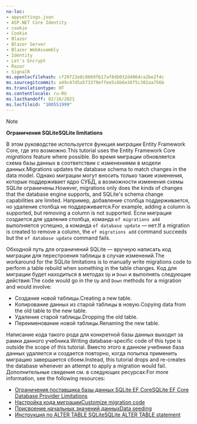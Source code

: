 ```yaml
---
no-loc:
- appsettings.json
- ASP.NET Core Identity
- cookie
- Cookie
- Blazor
- Blazor Server
- Blazor WebAssembly
- Identity
- Let's Encrypt
- Razor
- SignalR
ms.openlocfilehash: cf20722e8c8669fb17af8db032d4064ca2be2f4c
ms.sourcegitcommit: a49c47d5a573379effee5c6b6e36f5c302aa756b
ms.translationtype: HT
ms.contentlocale: ru-RU
ms.lasthandoff: 02/16/2021
ms.locfileid: "100551999"
---
```

> [!NOTE]
> 
> <span data-ttu-id="145e6-101">**Ограничения SQLite**</span><span class="sxs-lookup"><span data-stu-id="145e6-101">**SQLite limitations**</span></span>
>
> <span data-ttu-id="145e6-102">В этом руководстве используется функция *миграции* Entity Framework Core, где это возможно.</span><span class="sxs-lookup"><span data-stu-id="145e6-102">This tutorial uses the Entity Framework Core *migrations* feature where possible.</span></span> <span data-ttu-id="145e6-103">Во время миграции обновляется схема базы данных в соответствии с изменениями в модели данных.</span><span class="sxs-lookup"><span data-stu-id="145e6-103">Migrations updates the database schema to match changes in the data model.</span></span> <span data-ttu-id="145e6-104">Однако миграции могут вносить только такие изменения, которые поддерживает ядро СУБД, а возможности изменения схемы SQLite ограничены.</span><span class="sxs-lookup"><span data-stu-id="145e6-104">However, migrations only does the kinds of changes that the database engine supports, and SQLite's schema change capabilities are limited.</span></span> <span data-ttu-id="145e6-105">Например, добавление столбца поддерживается, но удаление столбца не поддерживается.</span><span class="sxs-lookup"><span data-stu-id="145e6-105">For example, adding a column is supported, but removing a column is not supported.</span></span> <span data-ttu-id="145e6-106">Если миграция создается для удаления столбца, команда `ef migrations add` выполняется успешно, а команда `ef database update` — нет.</span><span class="sxs-lookup"><span data-stu-id="145e6-106">If a migration is created to remove a column, the `ef migrations add` command succeeds but the `ef database update` command fails.</span></span> 
>
> <span data-ttu-id="145e6-107">Обходной путь для ограничений SQLite — вручную написать код миграции для перестроения таблицы в случае изменений.</span><span class="sxs-lookup"><span data-stu-id="145e6-107">The workaround for the SQLite limitations is to manually write migrations code to perform a table rebuild when something in the table changes.</span></span> <span data-ttu-id="145e6-108">Код для миграции будет находиться в методах `Up` и `Down` и выполнять следующие действия:</span><span class="sxs-lookup"><span data-stu-id="145e6-108">The code would go in the `Up` and `Down` methods for a migration and would involve:</span></span>
>
> * <span data-ttu-id="145e6-109">Создание новой таблицы.</span><span class="sxs-lookup"><span data-stu-id="145e6-109">Creating a new table.</span></span>
> * <span data-ttu-id="145e6-110">Копирование данных из старой таблицы в новую.</span><span class="sxs-lookup"><span data-stu-id="145e6-110">Copying data from the old table to the new table.</span></span>
> * <span data-ttu-id="145e6-111">Удаление старой таблицы.</span><span class="sxs-lookup"><span data-stu-id="145e6-111">Dropping the old table.</span></span>
> * <span data-ttu-id="145e6-112">Переименование новой таблицы.</span><span class="sxs-lookup"><span data-stu-id="145e6-112">Renaming the new table.</span></span>
>
> <span data-ttu-id="145e6-113">Написание кода такого рода для конкретной базы данных выходит за рамки данного учебника.</span><span class="sxs-lookup"><span data-stu-id="145e6-113">Writing database-specific code of this type is outside the scope of this tutorial.</span></span> <span data-ttu-id="145e6-114">Вместо этого в данном учебнике база данных удаляется и создается повторно, когда попытка применить миграцию завершается сбоем.</span><span class="sxs-lookup"><span data-stu-id="145e6-114">Instead, this tutorial drops and re-creates the database whenever an attempt to apply a migration would fail.</span></span> <span data-ttu-id="145e6-115">Дополнительные сведения см. в следующих ресурсах:</span><span class="sxs-lookup"><span data-stu-id="145e6-115">For more information, see the following resources:</span></span>
>
> * [<span data-ttu-id="145e6-116">Ограничения поставщика базы данных SQLite EF Core</span><span class="sxs-lookup"><span data-stu-id="145e6-116">SQLite EF Core Database Provider Limitations</span></span>](/ef/core/providers/sqlite/limitations)
> * [<span data-ttu-id="145e6-117">Настройка кода миграции</span><span class="sxs-lookup"><span data-stu-id="145e6-117">Customize migration code</span></span>](/ef/core/managing-schemas/migrations/#customize-migration-code)
> * [<span data-ttu-id="145e6-118">Присвоение начальных значений данных</span><span class="sxs-lookup"><span data-stu-id="145e6-118">Data seeding</span></span>](/ef/core/modeling/data-seeding)
> * [<span data-ttu-id="145e6-119">Инструкция по ALTER TABLE SQLite</span><span class="sxs-lookup"><span data-stu-id="145e6-119">SQLite ALTER TABLE statement</span></span>](https://sqlite.org/lang_altertable.html)